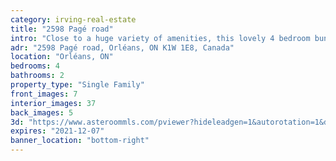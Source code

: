 ```yaml
---
category: irving-real-estate
title: "2598 Pagé road"
intro: "Close to a huge variety of amenities, this lovely 4 bedroom bungalow sits on a huge lot, in an established neighbourhood right in Orléans."
adr: "2598 Pagé road, Orléans, ON K1W 1E8, Canada"
location: "Orléans, ON"
bedrooms: 4
bathrooms: 2
property_type: "Single Family"
front_images: 7
interior_images: 37
back_images: 5
3d: "https://www.asteroommls.com/pviewer?hideleadgen=1&autorotation=1&defaultviewdollhouse=0&showdollhousehotspot=1&stopbgaudio=1&autonav=0&token=aCvZCNBwFUSFsgqG8qRAfw"
expires: "2021-12-07"
banner_location: "bottom-right"
---
```

